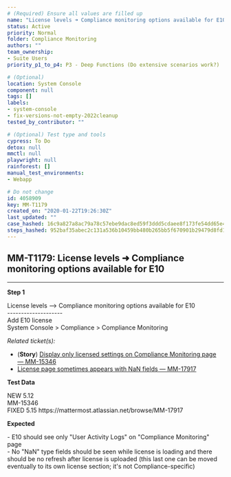 ```yaml
---
# (Required) Ensure all values are filled up
name: "License levels ➜ Compliance monitoring options available for E10"
status: Active
priority: Normal
folder: Compliance Monitoring
authors: ""
team_ownership: 
- Suite Users
priority_p1_to_p4: P3 - Deep Functions (Do extensive scenarios work?)

# (Optional)
location: System Console
component: null
tags: []
labels: 
- system-console
- fix-versions-not-empty-2022cleanup
tested_by_contributor: ""

# (Optional) Test type and tools
cypress: To Do
detox: null
mmctl: null
playwright: null
rainforest: []
manual_test_environments:
- Webapp

# Do not change
id: 4058909
key: MM-T1179
created_on: "2020-01-22T19:26:30Z"
last_updated: ""
case_hashed: 16c9a827a8ac79a78c57ebe9dac8ed59f3ddd5cdaee8f173fe54dd65e41b3d1db49c161b4e2f9c911abba77423cd9b6b
steps_hashed: 952baf35abec2c131a536b10459bb480b265bb5f670901b29479d8fd123097beddc5c6a061170b51b3054b6d3fb5eb0f
---
```


<!-- (Auto-generated) Based on frontmatter's "key" and "name" -->

## MM-T1179: License levels ➜ Compliance monitoring options available for E10

---

**Step 1**

License levels --> Compliance monitoring options available for E10\
\--------------------\
Add E10 license\
System Console > Compliance > Compliance Monitoring

_Related ticket(s):_

- (**Story**) [Display only licensed settings on Compliance Monitoring page — MM-15346](https://mattermost.atlassian.net/browse/MM-15346)
- [License page sometimes appears with NaN fields — MM-17917](https://mattermost.atlassian.net/browse/MM-17917)

**Test Data**

NEW 5.12\
MM-15346\
FIXED 5.15 https\://mattermost.atlassian.net/browse/MM-17917

**Expected**

\- E10 should see only "User Activity Logs" on "Compliance Monitoring" page\
\- No "NaN" type fields should be seen while license is loading and there should be no refresh after license is uploaded (this last one can be moved eventually to its own license section; it's not Compliance-specific)
